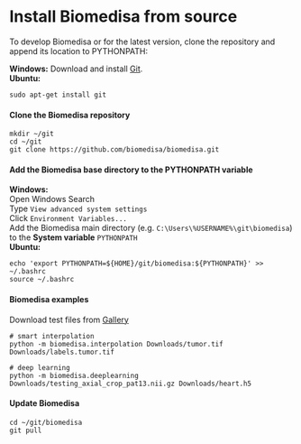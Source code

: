 # Install Biomedisa from source
To develop Biomedisa or for the latest version, clone the repository and append its location to PYTHONPATH:

**Windows:** Download and install [Git](https://github.com/git-for-windows/git/releases/download/v2.45.1.windows.1/Git-2.45.1-64-bit.exe).  
**Ubuntu:**
```
sudo apt-get install git
```

#### Clone the Biomedisa repository
```
mkdir ~/git
cd ~/git
git clone https://github.com/biomedisa/biomedisa.git
```

#### Add the Biomedisa base directory to the PYTHONPATH variable
**Windows:**  
Open Windows Search  
Type `View advanced system settings`  
Click `Environment Variables...`  
Add the Biomedisa main directory (e.g. `C:\Users\%USERNAME%\git\biomedisa`) to the **System variable** `PYTHONPATH`  
**Ubuntu:**
```
echo 'export PYTHONPATH=${HOME}/git/biomedisa:${PYTHONPATH}' >> ~/.bashrc
source ~/.bashrc
```

#### Biomedisa examples
Download test files from [Gallery](https://biomedisa.info/gallery/)
```
# smart interpolation
python -m biomedisa.interpolation Downloads/tumor.tif Downloads/labels.tumor.tif

# deep learning
python -m biomedisa.deeplearning Downloads/testing_axial_crop_pat13.nii.gz Downloads/heart.h5
```

#### Update Biomedisa
```
cd ~/git/biomedisa
git pull
```
